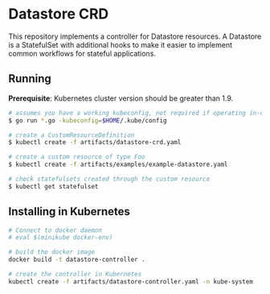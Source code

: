 # Datastore CRD

This repository implements a controller for Datastore resources. A Datastore is a StatefulSet with additional hooks
to make it easier to implement common workflows for stateful applications.

## Running

**Prerequisite**: Kubernetes cluster version should be greater than 1.9.

```sh
# assumes you have a working kubeconfig, not required if operating in-cluster
$ go run *.go -kubeconfig=$HOME/.kube/config

# create a CustomResourceDefinition
$ kubectl create -f artifacts/datastore-crd.yaml

# create a custom resource of type Foo
$ kubectl create -f artifacts/examples/example-datastore.yaml

# check statefulsets created through the custom resource
$ kubectl get statefulset
```

## Installing in Kubernetes

```sh
# Connect to docker daemon
# eval $(minikube docker-env)

# build the docker image
docker build -t datastore-controller .

# create the controller in Kubernetes
kubectl create -f artifacts/datastore-controller.yaml -n kube-system
```
